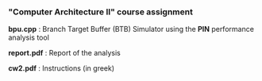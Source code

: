### "Computer Architecture II" course assignment

__bpu.cpp__ : Branch Target Buffer (BTB) Simulator using the __PIN__ performance analysis tool

__report.pdf__ : Report of the analysis

__cw2.pdf__ : Instructions (in greek)
